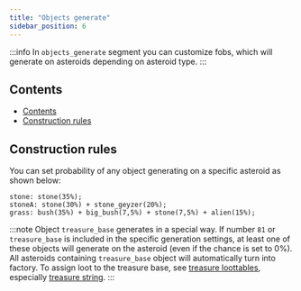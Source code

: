 ```yaml
---
title: "Objects generate"
sidebar_position: 6
---
```


:::info
In `objects_generate` segment you can customize fobs, which will generate on asteroids depending on
asteroid type.
:::

## Contents

- [Contents](#contents)
- [Construction rules](#construction-rules)

## Construction rules

You can set probability of any object generating on a specific asteroid
as shown below:

```text showLineNumbers
stone: stone(35%);
stoneA: stone(30%) + stone_geyzer(20%);
grass: bush(35%) + big_bush(7,5%) + stone(7,5%) + alien(15%);
```

:::note
Object `treasure_base` generates in a special way. If number `81` or `treasure_base` is included in the specific
generation settings, at least one of these objects will generate on the asteroid (even if the chance is set to 0%).
All asteroids containing `treasure_base` object will automatically turn into factory. To assign loot to the treasure base,
see [treasure loottables](./Gameplay/#treasure-loottables), especially [treasure string](./Gameplay/#treasure-string).
:::
